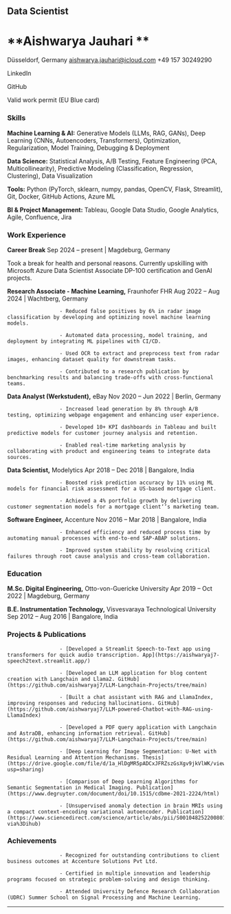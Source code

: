 ## Data Scientist
# **Aishwarya Jauhari **

Düsseldorf, Germany [aishwarya.jauhari@icloud.com](mailto:aishwarya.jauhari@icloud.com) +49 157 30249290


LinkedIn


GitHub


Valid work permit (EU Blue card)
### **Skills**

**Machine Learning & AI:** Generative Models (LLMs, RAG, GANs), Deep Learning (CNNs, Autoencoders, Transformers),
Optimization, Regularization, Model Training, Debugging & Deployment

**Data Science:** Statistical Analysis, A/B Testing, Feature Engineering (PCA, Multicollinearity), Predictive Modeling
(Classification, Regression, Clustering), Data Visualization

**Tools:** Python (PyTorch, sklearn, numpy, pandas, OpenCV, Flask, Streamlit), Git, Docker, GitHub Actions, Azure ML

**BI & Project Management:** Tableau, Google Data Studio, Google Analytics, Agile, Confluence, Jira
### **Work Experience**

**Career Break** Sep 2024 – present | Magdeburg, Germany

Took a break for health and personal reasons. Currently upskilling with Microsoft Azure Data Scientist Associate DP-100
certification and GenAI projects.

**Research Associate - Machine Learning,** Fraunhofer FHR Aug 2022 – Aug 2024 | Wachtberg, Germany

                     - Reduced false positives by 6% in radar image classification by developing and optimizing novel machine learning models.

                     - Automated data processing, model training, and deployment by integrating ML pipelines with CI/CD.

                     - Used OCR to extract and preprocess text from radar images, enhancing dataset quality for downstream tasks.

                     - Contributed to a research publication by benchmarking results and balancing trade-offs with cross-functional teams.

**Data Analyst (Werkstudent),** eBay Nov 2020 – Jun 2022 | Berlin, Germany

                     - Increased lead generation by 8% through A/B testing, optimizing webpage engagement and enhancing user experience.

                     - Developed 10+ KPI dashboards in Tableau and built predictive models for customer journey analysis and retention.

                     - Enabled real-time marketing analysis by collaborating with product and engineering teams to integrate data sources.

**Data Scientist,** Modelytics Apr 2018 – Dec 2018 | Bangalore, India

                     - Boosted risk prediction accuracy by 11% using ML models for financial risk assessment for a US-based mortgage client.

                     - Achieved a 4% portfolio growth by delivering customer segmentation models for a mortgage clientʼ’s marketing team.

**Software Engineer,** Accenture Nov 2016 – Mar 2018 | Bangalore, India

                     - Enhanced efficiency and reduced process time by automating manual processes with end-to-end SAP-ABAP solutions.

                     - Improved system stability by resolving critical failures through root cause analysis and cross-team collaboration.
### **Education**

**M.Sc. Digital Engineering,** Otto-von-Guericke University Apr 2019 – Oct 2022 | Magdeburg, Germany

**B.E. Instrumentation Technology,** Visvesvaraya Technological University Sep 2012 – Aug 2016 | Bangalore, India
### **Projects & Publications**

                     - [Developed a Streamlit Speech-to-Text app using transformers for quick audio transcription. App](https://aishwaryaj7-speech2text.streamlit.app/)

                     - [Developed an LLM application for blog content creation with Langchain and Llama2. GitHub](https://github.com/aishwaryaj7/LLM-Langchain-Projects/tree/main)

                     - [Built a chat assistant with RAG and LlamaIndex, improving responses and reducing hallucinations. GitHub](https://github.com/aishwaryaj7/LLM-powered-Chatbot-with-RAG-using-LlamaIndex)

                     - [Developed a PDF query application with Langchain and AstraDB, enhancing information retrieval. GitHub](https://github.com/aishwaryaj7/LLM-Langchain-Projects/tree/main)

                     - [Deep Learning for Image Segmentation: U-Net with Residual Learning and Attention Mechanisms. Thesis](https://drive.google.com/file/d/1a_HlDgMR5pADCxJFRZszGsXgv9jkVlWK/view?usp=sharing)

                     - [Comparison of Deep Learning Algorithms for Semantic Segmentation in Medical Imaging. Publication](https://www.degruyter.com/document/doi/10.1515/cdbme-2021-2224/html)

                     - [Unsupervised anomaly detection in brain MRIs using a compact context-encoding variational autoencoder. Publication](https://www.sciencedirect.com/science/article/abs/pii/S0010482522008010?via%3Dihub)
### **Achievements**

                     - Recognized for outstanding contributions to client business outcomes at Accenture Solutions Pvt Ltd.

                     - Certified in multiple innovation and leadership programs focused on strategic problem-solving and design thinking.

                     - Attended University Defence Research Collaboration (UDRC) Summer School on Signal Processing and Machine Learning.


-----


